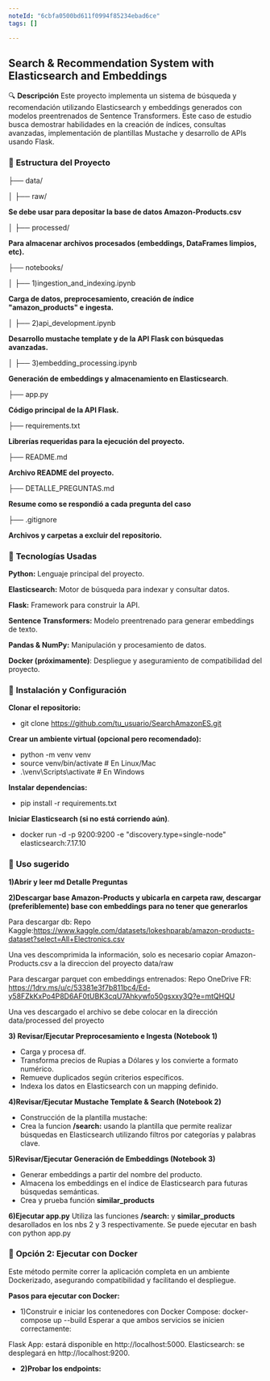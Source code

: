 ```yaml
---
noteId: "6cbfa0500bd611f0994f85234ebad6ce"
tags: []

---
```


## **Search & Recommendation System with Elasticsearch and Embeddings**

🔍 **Descripción**
Este proyecto implementa un sistema de búsqueda y recomendación utilizando Elasticsearch y embeddings generados 
con modelos preentrenados de Sentence Transformers. 
Este caso de estudio busca demostrar habilidades en la creación de índices, consultas avanzadas, implementación de plantillas Mustache 
y desarrollo de APIs usando Flask.

### 📁 **Estructura del Proyecto**

├── data/

│   ├── raw/

**Se debe usar para depositar la base de datos Amazon-Products.csv**

│   ├── processed/

**Para almacenar archivos procesados (embeddings, DataFrames limpios, etc).**

├── notebooks/

│   ├── 1)ingestion_and_indexing.ipynb

**Carga de datos, preprocesamiento, creación de índice "amazon_products" e ingesta.**

│   ├── 2)api_development.ipynb            

**Desarrollo mustache template y de la API Flask con búsquedas avanzadas.**

│   ├── 3)embedding_processing.ipynb        

**Generación de embeddings y almacenamiento en Elasticsearch**.

├── app.py                      

**Código principal de la API Flask.**

├── requirements.txt            

**Librerías requeridas para la ejecución del proyecto.**

├── README.md    

**Archivo README del proyecto.**

├── DETALLE_PREGUNTAS.md        

**Resume como se respondió a cada pregunta del caso**

├── .gitignore                  

**Archivos y carpetas a excluir del repositorio.**



### 📌 **Tecnologías Usadas**

**Python:** Lenguaje principal del proyecto.

**Elasticsearch:** Motor de búsqueda para indexar y consultar datos.

**Flask:** Framework para construir la API.

**Sentence Transformers:** Modelo preentrenado para generar embeddings de texto.

**Pandas & NumPy:** Manipulación y procesamiento de datos.

**Docker (próximamente)**: Despliegue y aseguramiento de compatibilidad del proyecto.


### 📌 **Instalación y Configuración**

**Clonar el repositorio:**
- git clone https://github.com/tu_usuario/SearchAmazonES.git

**Crear un ambiente virtual (opcional pero recomendado):**
- python -m venv venv
- source venv/bin/activate  # En Linux/Mac
- .\venv\Scripts\activate   # En Windows

**Instalar dependencias:**
- pip install -r requirements.txt

**Iniciar Elasticsearch (si no está corriendo aún)**. 
- docker run -d -p 9200:9200 -e "discovery.type=single-node" elasticsearch:7.17.10


### 📌 **Uso sugerido**

**1)Abrir y leer md Detalle Preguntas**

**2)Descargar base Amazon-Products y ubicarla en carpeta raw, descargar (preferiblemente) base con embeddings para no tener que generarlos**

Para descargar db: Repo Kaggle:https://www.kaggle.com/datasets/lokeshparab/amazon-products-dataset?select=All+Electronics.csv

Una ves descomprimida la información, solo es necesario copiar Amazon-Products.csv a la direccion del proyecto data/raw

Para descargar parquet con embeddings entrenados: Repo OneDrive FR:
https://1drv.ms/u/c/53381e3f7b811bc4/Ed-y58FZkKxPo4P8D6AF0tUBK3cqU7Ahkywfo50gsxxy3Q?e=mtQHQU

Una ves descargado el archivo se debe colocar en la dirección data/processed del proyecto 

**3) Revisar/Ejecutar Preprocesamiento e Ingesta (Notebook 1)**
- Carga y procesa df.
- Transforma precios de Rupias a Dólares y los convierte a formato numérico.
- Remueve duplicados según criterios específicos.
- Indexa los datos en Elasticsearch con un mapping definido.

**4)Revisar/Ejecutar Mustache Template & Search (Notebook 2)**
- Construcción de la plantilla mustache:
- Crea la funcion **/search:** usando la plantilla que permite realizar búsquedas en Elasticsearch utilizando filtros por categorías y palabras clave.

**5)Revisar/Ejecutar Generación de Embeddings (Notebook 3)**
- Generar embeddings a partir del nombre del producto.
- Almacena los embeddings en el índice de Elasticsearch para futuras búsquedas semánticas.
- Crea y prueba función **similar_products**

**6)Ejecutar app.py**
Utiliza las funciones **/search:**  y **similar_products** desarollados en los nbs 2 y 3 respectivamente.
Se puede ejecutar en bash con python app.py


### 📌 **Opción 2: Ejecutar con Docker**
Este método permite correr la aplicación completa en un ambiente Dockerizado, asegurando compatibilidad y facilitando el despliegue.

**Pasos para ejecutar con Docker:**
- 1)Construir e iniciar los contenedores con Docker Compose:
docker-compose up --build
Esperar a que ambos servicios se inicien correctamente:

Flask App: estará disponible en http://localhost:5000.
Elasticsearch: se desplegará en http://localhost:9200.

- **2)Probar los endpoints:**


